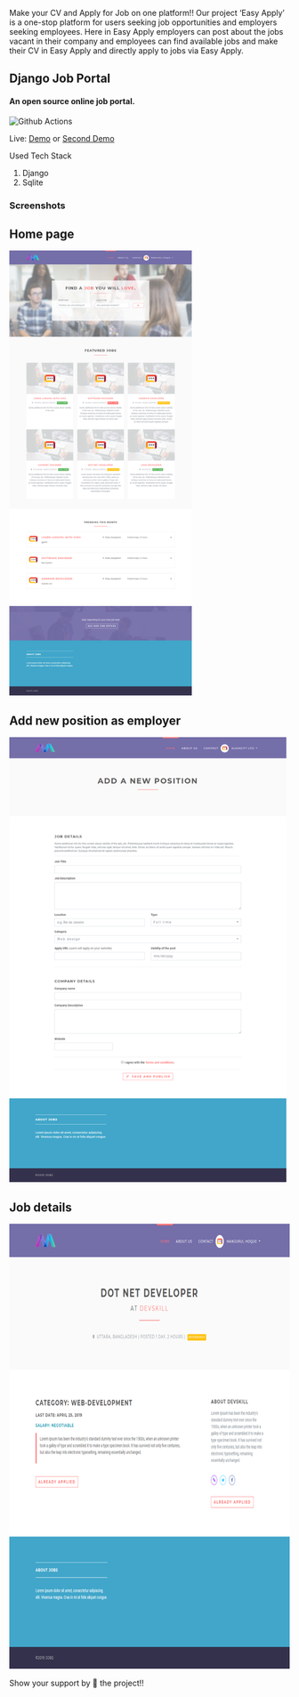 Make your CV and Apply for Job on one platform!! 
Our project ‘Easy Apply’ is a one-stop platform for users seeking job opportunities and employers seeking employees. Here in Easy Apply employers can post about the jobs vacant in their company and employees can find available jobs and make their CV in Easy Apply and directly apply to jobs via Easy Apply.



## Django Job Portal

#### An open source online job portal.

![Github Actions](https://github.com/manjurulhoque/django-job-portal/workflows/job-portal/badge.svg)

Live: [Demo](https://django-portal.herokuapp.com/) or [Second Demo](http://jobs.manjurulhoque.com/)

Used Tech Stack

1. Django
2. Sqlite

### Screenshots

## Home page
<img src="screenshots/one.png" height="800">

## Add new position as employer
<img src="screenshots/two.png" height="800">

## Job details
<img src="screenshots/three.png" height="800">

Show your support by 🌟 the project!!
